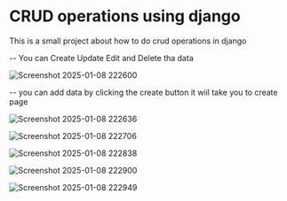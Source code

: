# CRUD operations using django
This is a small project about how to do crud operations in django

-- You can Create Update Edit and Delete tha data

![Screenshot 2025-01-08 222600](https://github.com/user-attachments/assets/f368578b-f4f5-4171-8bff-8f9ebdc4c04f)

-- you can add data by clicking the create button it wiil take you to create page 

![Screenshot 2025-01-08 222636](https://github.com/user-attachments/assets/7627b54d-6b4b-4e09-bebc-137cf2b9b1c7)


![Screenshot 2025-01-08 222706](https://github.com/user-attachments/assets/f0930968-a54c-4d5a-aa34-efb6e00c8cf8)



![Screenshot 2025-01-08 222838](https://github.com/user-attachments/assets/e5692c56-298a-44a2-8ea3-3211edc6f11a)



![Screenshot 2025-01-08 222900](https://github.com/user-attachments/assets/d6f8ae51-496a-47b3-9c09-ea64527e6da0)



![Screenshot 2025-01-08 222949](https://github.com/user-attachments/assets/4ba00520-e7e6-49a9-a996-e537a3f3456a)
